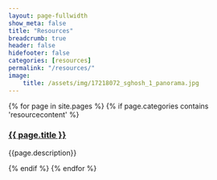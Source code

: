 ```yaml
---
layout: page-fullwidth
show_meta: false
title: "Resources"
breadcrumb: true
header: false
hidefooter: false
categories: [resources]
permalink: "/resources/"
image:
    title: /assets/img/17218072_sghosh_1_panorama.jpg
---
```

<div class="item">
  {% for page in site.pages %}
    {% if page.categories contains 'resourcecontent' %}
      <h3><a href="{{ site.url }}{{ site.baseurl }}{{ page.url }}">{{ page.title }}</a></h3>
      <p>{{page.description}}</p>  
    {% endif %}
  {% endfor %}
</div>
